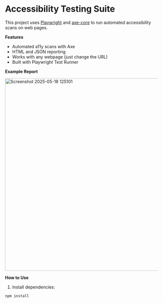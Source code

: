 # Accessibility Testing Suite

This project uses [Playwright](https://playwright.dev/) and [axe-core](https://github.com/dequelabs/axe-core) to run automated accessibility scans on web pages.

**Features**

- Automated a11y scans with Axe
- HTML and JSON reporting
- Works with any webpage (just change the URL)
- Built with Playwright Test Runner

**Example Report**

<img width="632" alt="Screenshot 2025-05-18 125101" src="https://github.com/user-attachments/assets/1b89ade7-7e17-4411-ba37-b8626a7f1842" />



**How to Use**

1. Install dependencies:

```bash
npm install

